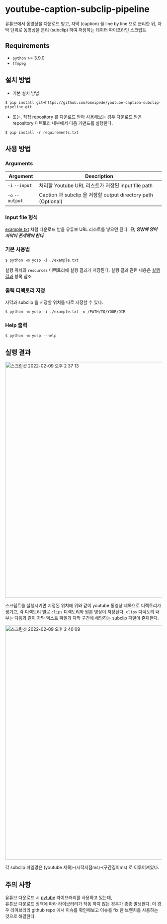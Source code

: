 # youtube-caption-subclip-pipeline

유튜브에서 동영상을 다운로드 받고, 자막 (caption) 을 line by line 으로 분리한 뒤, 자막 단위로 동영상을 분리 (subclip) 하여 저장하는 데이터 파이프라인 스크립트.

## Requirements
* ```python``` >= 3.9.0
* ```ffmpeg```

## 설치 방법

* 기본 설치 방법

```
$ pip install git+https://github.com/omnipede/youtube-caption-subclip-pipeline.git
```

* 또는, 직접 repository 를 다운로드 받아 사용해보는 경우 다운로드 받은 repository 디렉토리 내부에서 다음 커맨드를 실행한다.
```
$ pip install -r requirements.txt
```

## 사용 방법

### Arguments
| Argument | Description |
| --- | --- |
| ```-i``` ```--input``` | 처리할 Youtube URL 리스트가 저장된 input file path |
| ```-o``` ```--output``` | Caption 과 subclip 을 저장할 output directory path (Optional) |

### Input file 형식
[example.txt](./example.txt) 처럼 다운로드 받을 유튜브 URL 리스트를 넣으면 된다. 
***단, 영상에 영어 자막이 존재해야 한다.***

### 기본 사용법
```
$ python -m ycsp -i ./example.txt
```

실행 위치의 ```resources``` 디렉토리에 실행 결과가 저장된다. 실행 결과 관련 내용은 [실행 결과](#실행-결과) 항목 참조

### 출력 디렉토리 지정

자막과 subclip 을 저장할 위치를 따로 지정할 수 있다.

```
$ python -m ycsp -i ./example.txt -o /PATH/TO/YOUR/DIR
```

### Help 출력

```
$ python -m ycsp --help
```

## 실행 결과

<img width="757" alt="스크린샷 2022-02-09 오후 2 37 13" src="https://user-images.githubusercontent.com/41066039/153128536-b3d95108-c116-47ae-87ed-6291ebfefdce.png">

스크립트를 실행시키면 지정된 위치에 위와 같이 youtube 동영상 제목으로 디렉토리가 생기고, 각 디렉토리 별로 ```clips``` 디렉토리와 원본 영상이 저장된다.
```clips``` 디렉토리 내부는 다음과 같이 자막 텍스트 파일과 자막 구간에 해당하는 subclip 파일이 존재한다.

<img width="752" alt="스크린샷 2022-02-09 오후 2 40 09" src="https://user-images.githubusercontent.com/41066039/153128856-edaedcdb-ff14-4c7d-92a0-855709097e96.png">

각 subclip 파일명은 (youtube 제목)-(시작지점ms)-(구간길이ms) 로 이루어져있다.

## 주의 사항

유튜브 다운로드 시 [pytube](https://github.com/pytube/pytube) 라이브러리를 사용하고 있는데,  
유튜브 다운로드 정책에 따라 라이브러리가 작동 하지 않는 경우가 종종 발생한다. 이 경우 라이브러리 github repo 에서 이슈를 확인해보고 이슈를 fix 한 브랜치를 사용하는 것으로 해결한다.
